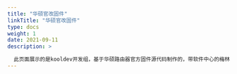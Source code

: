 ```yaml
---
title: "华硕官改固件"
linkTitle: "华硕官改固件"
type: docs
weight: 1
date: 2021-09-11
description: >

  此页面展示的是kooldev开发组，基于华硕路由器官方固件源代码制作的，带软件中心的梅林改版固件 
---
```


